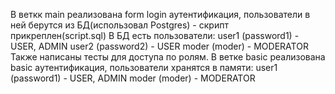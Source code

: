 В веткк main реализована form login аутентификация, пользователи в ней берутся из БД(использовал Postgres) - скрипт прикреплен(script.sql)
В БД есть пользователи:
user1 (password1) - USER, ADMIN
user2 (password2) - USER
moder (moder) - MODERATOR
Также написаны тесты для доступа по ролям.
В ветке basic реализована basic аутентификация, пользователи хранятся в памяти:
user1 (password1) - USER, ADMIN
moder (moder) - MODERATOR
